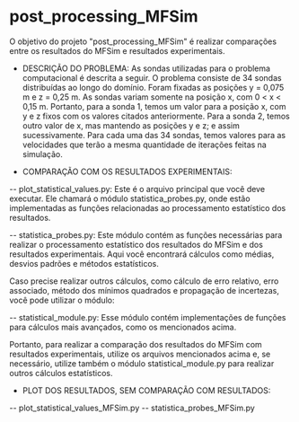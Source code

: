 # post_processing_MFSim

O objetivo do projeto "post_processing_MFSim" é realizar comparações entre os resultados do MFSim e resultados experimentais. 

- DESCRIÇÃO DO PROBLEMA: As sondas utilizadas para o problema computacional é descrita a seguir. O problema consiste de 34 sondas distribuídas ao longo do domínio. Foram fixadas 
as posições y = 0,075 m e z = 0,25 m. As sondas variam somente na posição x, com  0 < x < 0,15 m. Portanto, para a sonda 1, temos um valor para a posição x, com y e z fixos com os 
valores citados anteriormente. Para a sonda 2, temos outro valor de x, mas mantendo as posições y e z; e assim sucessivamente. Para cada uma das 34 sondas, temos valores para as 
velocidades que terão a mesma quantidade de iterações feitas na simulação.

- COMPARAÇÃO COM OS RESULTADOS EXPERIMENTAIS:

-- plot_statistical_values.py: Este é o arquivo principal que você deve executar. Ele chamará o módulo statistica_probes.py, onde estão implementadas as funções relacionadas ao processamento estatístico dos resultados.

-- statistica_probes.py: Este módulo contém as funções necessárias para realizar o processamento estatístico dos resultados do MFSim e dos resultados experimentais. Aqui você encontrará cálculos como médias, desvios padrões e métodos estatísticos.

Caso precise realizar outros cálculos, como cálculo de erro relativo, erro associado, método dos mínimos quadrados e propagação de incertezas, você pode utilizar o módulo:

-- statistical_module.py: Esse módulo contém implementações de funções para cálculos mais avançados, como os mencionados acima.

Portanto, para realizar a comparação dos resultados do MFSim com resultados experimentais, utilize os arquivos mencionados acima e, se necessário, utilize também o módulo statistical_module.py para realizar outros cálculos estatísticos.

- PLOT DOS RESULTADOS, SEM COMPARAÇÃO COM RESULTADOS:

-- plot_statistical_values_MFSim.py
-- statistica_probes_MFSim.py